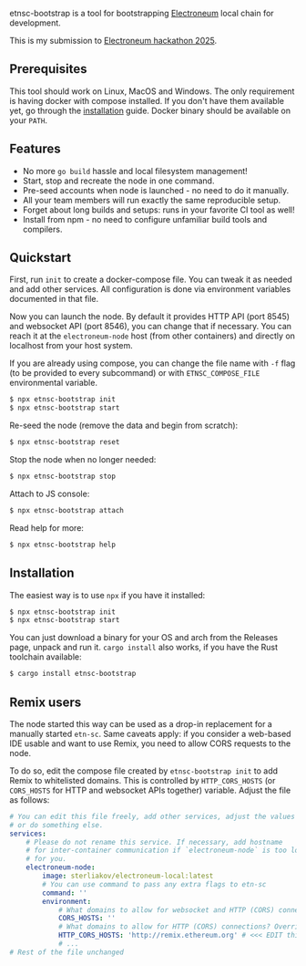 etnsc-bootstrap is a tool for bootstrapping [Electroneum](https://github.com/electroneum/electroneum-sc)
local chain for development.

This is my submission to [Electroneum hackathon 2025](https://electroneum-hackathon-2025.devpost.com/).

## Prerequisites

This tool should work on Linux, MacOS and Windows. The only requirement is
having docker with compose installed. If you don't have them available
yet, go through the [installation](https://docs.docker.com/engine/install/) guide. Docker binary should be available
on your `PATH`.

## Features

* No more `go build` hassle and local filesystem management!
* Start, stop and recreate the node in one command.
* Pre-seed accounts when node is launched - no need to do it manually.
* All your team members will run exactly the same reproducible setup.
* Forget about long builds and setups: runs in your favorite CI tool as well!
* Install from npm - no need to configure unfamiliar build tools and compilers.

## Quickstart

First, run `init` to create a docker-compose file. You can tweak it as needed
and add other services. All configuration is done via environment variables
documented in that file.

Now you can launch the node. By default it provides HTTP API (port 8545)
and websocket API (port 8546), you can change that if necessary. You can
reach it at the `electroneum-node` host (from other containers) and directly
on localhost from your host system.

If you are already using compose, you can change the file name with `-f` flag
(to be provided to every subcommand) or with `ETNSC_COMPOSE_FILE` environmental
variable.

```bash
$ npx etnsc-bootstrap init
$ npx etnsc-bootstrap start
```

Re-seed the node (remove the data and begin from scratch):

```bash
$ npx etnsc-bootstrap reset
```

Stop the node when no longer needed:

```bash
$ npx etnsc-bootstrap stop
```

Attach to JS console:

```bash
$ npx etnsc-bootstrap attach
```

Read help for more:

```bash
$ npx etnsc-bootstrap help
```

## Installation

The easiest way is to use `npx` if you have it installed:

```bash
$ npx etnsc-bootstrap init
$ npx etnsc-bootstrap start
```

You can just download a binary for your OS and arch from the Releases page, unpack and run it. `cargo install` also works, if you have the Rust toolchain available:

```bash
$ cargo install etnsc-bootstrap
```

## Remix users

The node started this way can be used as a drop-in replacement for a manually
started `etn-sc`. Same caveats apply: if you consider a web-based IDE usable
and want to use Remix, you need to allow CORS requests to the node.

To do so, edit the compose file created by `etnsc-bootstrap init` to add Remix
to whitelisted domains. This is controlled by `HTTP_CORS_HOSTS` (or `CORS_HOSTS`
for HTTP and websocket APIs together) variable. Adjust the file as follows:

```yaml
# You can edit this file freely, add other services, adjust the values
# or do something else.
services:
    # Please do not rename this service. If necessary, add hostname
    # for inter-container communication if `electroneum-node` is too long
    # for you.
    electroneum-node:
        image: sterliakov/electroneum-local:latest
        # You can use command to pass any extra flags to etn-sc
        command: ''
        environment:
            # What domains to allow for websocket and HTTP (CORS) connections?
            CORS_HOSTS: ''
            # What domains to allow for HTTP (CORS) connections? Overrides CORS_HOSTS
            HTTP_CORS_HOSTS: 'http://remix.ethereum.org' # <<< EDIT this line
            # ...
# Rest of the file unchanged
```
